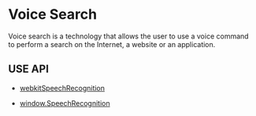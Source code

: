 
# Voice Search

Voice search is a technology that allows the user to use a voice command to perform a search on the Internet, a website or an application.
## USE API

- [webkitSpeechRecognition](https://developer.mozilla.org/en-US/docs/Web/API/Web_Speech_API/Using_the_Web_Speech_API)

- [window.SpeechRecognition](https://developer.mozilla.org/en-US/docs/Web/API/SpeechRecognition)






#
#

